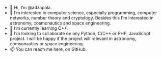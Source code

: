 - 👋 Hi, I’m @adzapala.
- 👀 I’m interested in computer science, especially programming, computer networks, number theory and cryptology. Besides this I'm interested in astronomy, cosmonautics and space engineering.
- 🌱 I’m currently learning C++.
- 💞️ I’m looking to collaborate on any Python, C/C++ or PHP, JavaScript project. I will be happy if the project will relevant in astronomy, comsonautics or space engineering.
- 📫 You can reach me here, on GitHub.

<!---
adzapala/adzapala is a ✨ special ✨ repository because its `README.md` (this file) appears on your GitHub profile.
You can click the Preview link to take a look at your changes.
--->
